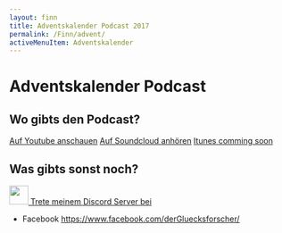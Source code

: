 ```yaml
---
layout: finn
title: Adventskalender Podcast 2017
permalink: /Finn/advent/
activeMenuItem: Adventskalender
---
```


# Adventskalender Podcast

## Wo gibts den Podcast?

<a class="btn btn-yt lhfix" role="button" href="https://www.youtube.com/channel/UCEnE4GAcNjJGxf9TwfdZdKQ">
  <i class="fa fa-youtube-play fa-2x pull-left"></i> Auf Youtube anschauen</a>
  
<a class="btn btn-outline btn-soundcloud lhfix" role="button" href="https://soundcloud.com/finn-n-koenig-der-gluecksforscher">
  <i class="fa fa-soundcloud  fa-2x pull-left"></i> Auf Soundcloud anhören</a>
  
<a class="btn btn-outline-dark lhfix" role="button" href="#">
  <i class="fa fa-podcast fa-2x pull-left" style="color:#FF0000"></i>Itunes comming soon</a>

## Was gibts sonst noch?
<a role="button" class="btn btn-outline-light" href="https://discord.gg/4uvMJJ3" style="border-color: #7289da;">
    <img src="https://discordapp.com/assets/f8389ca1a741a115313bede9ac02e2c0.svg" class="pull-left" height="34" width="34" >
    Trete meinem Discord Server bei
</a>


- Facebook https://www.facebook.com/derGluecksforscher/
